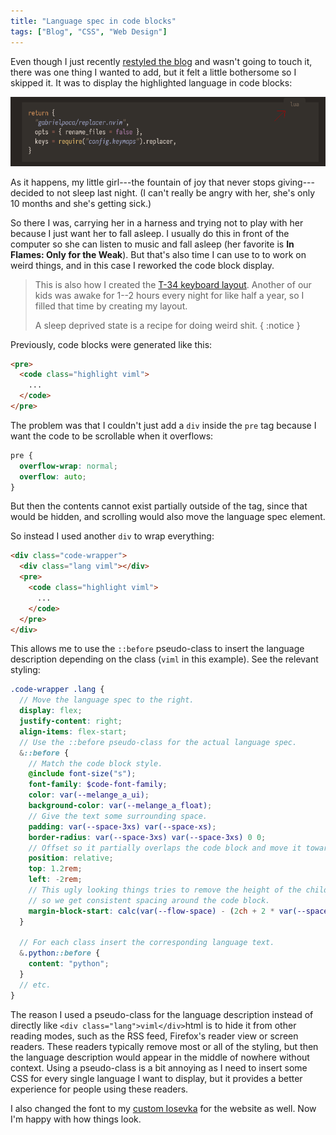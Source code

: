 ```yaml
---
title: "Language spec in code blocks"
tags: ["Blog", "CSS", "Web Design"]
---
```


Even though I just recently [restyled the blog][] and wasn't going to touch it, there was one thing I wanted to add, but it felt a little bothersome so I skipped it.
It was to display the highlighted language in code blocks:

![The code spec displays what programming language the code block contains.](/images/code_spec.png)

As it happens, my little girl---the fountain of joy that never stops giving---decided to not sleep last night.
(I can't really be angry with her, she's only 10 months and she's getting sick.)

So there I was, carrying her in a harness and trying not to play with her because I just want her to fall asleep.
I usually do this in front of the computer so she can listen to music and fall asleep (her favorite is **In Flames: Only for the Weak**).
But that's also time I can use to to work on weird things, and in this case I reworked the code block display.

> This is also how I created the [T-34 keyboard layout][t-34]. Another of our kids was awake for 1--2 hours every night for like half a year, so I filled that time by creating my layout.
>
> A sleep deprived state is a recipe for doing weird shit.
{ :notice }

[t-34]: /series/t-34/

Previously, code blocks were generated like this:

```html
<pre>
  <code class="highlight viml">
    ...
  </code>
</pre>
```

The problem was that I couldn't just add a `div` inside the `pre` tag because I want the code to be scrollable when it overflows:

```scss
pre {
  overflow-wrap: normal;
  overflow: auto;
}
```

But then the contents cannot exist partially outside of the tag, since that would be hidden, and scrolling would also move the language spec element.

So instead I used another `div` to wrap everything:

```html
<div class="code-wrapper">
  <div class="lang viml"></div>
  <pre>
    <code class="highlight viml">
      ...
    </code>
  </pre>
</div>
```

This allows me to use the `::before` pseudo-class to insert the language description depending on the class (`viml` in this example).
See the relevant styling:

```scss
.code-wrapper .lang {
  // Move the language spec to the right.
  display: flex;
  justify-content: right;
  align-items: flex-start;
  // Use the ::before pseudo-class for the actual language spec.
  &::before {
    // Match the code block style.
    @include font-size("s");
    font-family: $code-font-family;
    color: var(--melange_a_ui);
    background-color: var(--melange_a_float);
    // Give the text some surrounding space.
    padding: var(--space-3xs) var(--space-xs);
    border-radius: var(--space-3xs) var(--space-3xs) 0 0;
    // Offset so it partially overlaps the code block and move it toward the middle a little.
    position: relative;
    top: 1.2rem;
    left: -2rem;
    // This ugly looking things tries to remove the height of the child element,
    // so we get consistent spacing around the code block.
    margin-block-start: calc(var(--flow-space) - (2ch + 2 * var(--space-xs)));
  }

  // For each class insert the corresponding language text.
  &.python::before {
    content: "python";
  }
  // etc.
}
```

The reason I used a pseudo-class for the language description instead of directly like `<div class="lang">viml</div>`html is to hide it from other reading modes, such as the RSS feed, Firefox's reader view or screen readers.
These readers typically remove most or all of the styling, but then the language description would appear in the middle of nowhere without context.
Using a pseudo-class is a bit annoying as I need to insert some CSS for every single language I want to display, but it provides a better experience for people using these readers.

I also changed the font to my [custom Iosevka][iosevka] for the website as well.
Now I'm happy with how things look.

[restyled the blog]: /blog/2023/10/04/giving_the_blog_a_facelift/
[iosevka]: /iosevka
